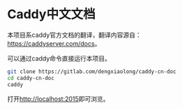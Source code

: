 Caddy中文文档
=============

本项目系caddy官方文档的翻译，翻译内容源自：<https://caddyserver.com/docs>。

可以通过caddy命令直接运行本项目。

```bash
git clone https://gitlab.com/dengxiaolong/caddy-cn-doc
cd caddy-cn-doc
caddy
```

打开<http://localhost:2015>即可浏览。